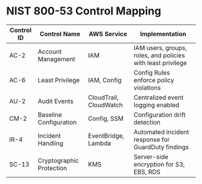 # NIST 800-53 Control Mapping

| Control ID | Control Name | AWS Service | Implementation |
|-------------|---------------|--------------|----------------|
| AC-2 | Account Management | IAM | IAM users, groups, roles, and policies with least privilege |
| AC-6 | Least Privilege | IAM, Config | Config Rules enforce policy violations |
| AU-2 | Audit Events | CloudTrail, CloudWatch | Centralized event logging enabled |
| CM-2 | Baseline Configuration | Config, SSM | Configuration drift detection |
| IR-4 | Incident Handling | EventBridge, Lambda | Automated incident response for GuardDuty findings |
| SC-13 | Cryptographic Protection | KMS | Server-side encryption for S3, EBS, RDS |
